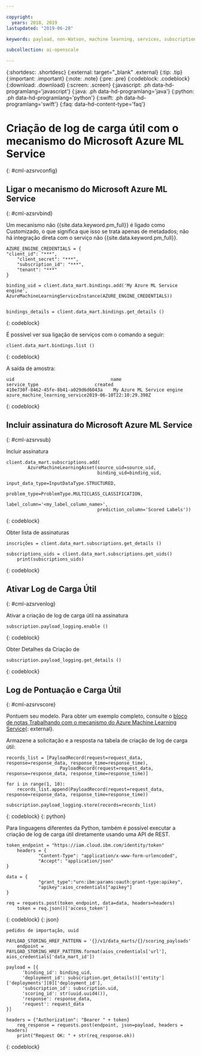 ```yaml
---

copyright:
  years: 2018, 2019
lastupdated: "2019-06-28"

keywords: payload, non-Watson, machine learning, services, subscription

subcollection: ai-openscale

---
```


{:shortdesc: .shortdesc}
{:external: target="_blank" .external}
{:tip: .tip}
{:important: .important}
{:note: .note}
{:pre: .pre}
{:codeblock: .codeblock}
{:download: .download}
{:screen: .screen}
{:javascript: .ph data-hd-programlang='javascript'}
{:java: .ph data-hd-programlang='java'}
{:python: .ph data-hd-programlang='python'}
{:swift: .ph data-hd-programlang='swift'}
{:faq: data-hd-content-type='faq'}

# Criação de log de carga útil com o mecanismo do Microsoft Azure ML Service
{: #cml-azsrvconfig}

## Ligar o mecanismo do Microsoft Azure ML Service
{: #cml-azsrvbind}

Um mecanismo não {{site.data.keyword.pm_full}} é ligado como Customizado, o que significa que isso se trata apenas de metadados; não há integração direta com o serviço não {{site.data.keyword.pm_full}}.
   
```
AZURE_ENGINE_CREDENTIALS = {
"client_id": "***",
    "client_secret": "***",
    "subscription_id": "***",
    "tenant": "***"
}

binding_uid = client.data_mart.bindings.add('My Azure ML Service engine', AzureMachineLearningServiceInstance(AZURE_ENGINE_CREDENTIALS))


bindings_details = client.data_mart.bindings.get_details ()
```
{: codeblock}

É possível ver sua ligação de serviços com o comando a seguir:

```
client.data_mart.bindings.list ()
```
{: codeblock}

A saída de amostra:

```
uid	                                   name	                      service_type	                   created
410e730f-8462-45fe-8b41-a029d6d6043a	My Azure ML Service engine azure_machine_learning_service2019-06-10T22:10:29.398Z
```
{: codeblock}
    
## Incluir assinatura do Microsoft Azure ML Service
{: #cml-azsrvsub}

Incluir assinatura

```
client.data_mart.subscriptions.add(
        AzureMachineLearningAsset(source_uid=source_uid,
                                  binding_uid=binding_uid,
                                  input_data_type=InputDataType.STRUCTURED,
                                  problem_type=ProblemType.MULTICLASS_CLASSIFICATION,
                                  label_column='<my_label_column_name>',
                                  prediction_column='Scored Labels'))
```
{: codeblock}

Obter lista de assinaturas

```
inscrições = client.data_mart.subscriptions.get_details ()

subscriptions_uids = client.data_mart.subscriptions.get_uids()
    print(subscriptions_uids)
```
{: codeblock}

## Ativar Log de Carga Útil
{: #cml-azsrvenlog}

Ativar a criação de log de carga útil na assinatura

```
subscription.payload_logging.enable ()
```
{: codeblock}

Obter Detalhes da Criação de

```
subscription.payload_logging.get_details ()
```
{: codeblock}

## Log de Pontuação e Carga Útil
{: #cml-azsrvscore}

Pontuem seu modelo. Para obter um exemplo completo, consulte o [bloco de notas Trabalhando com o mecanismo do Azure Machine Learning Service](https://github.com/pmservice/ai-openscale-tutorials/blob/master/notebooks/AI%20OpenScale%20and%20Azure%20ML%20Studio%20Engine.ipynb){: external}.

Armazene a solicitação e a resposta na tabela de criação de log de carga útil:

```
records_list = [PayloadRecord(request=request_data, response=response_data, response_time=response_time),
                    PayloadRecord(request=request_data, response=response_data, response_time=response_time)]

for i in range(1, 10):
    records_list.append(PayloadRecord(request=request_data, response=response_data, response_time=response_time))

subscription.payload_logging.store(records=records_list)
```
{: codeblock}
{: python}
   
Para linguagens diferentes da Python, também é possível executar a criação de log de carga útil diretamente usando uma API de REST.
   
```
token_endpoint = "https://iam.cloud.ibm.com/identity/token"
    headers = {
            "Content-Type": "application/x-www-form-urlencoded",
            "Accept": "application/json"
}

data = {
            "grant_type":"urn:ibm:params:oauth:grant-type:apikey",
            "apikey":aios_credentials["apikey"]
}
   
req = requests.post(token_endpoint, data=data, headers=headers)
    token = req.json()['access_token']
```
{: codeblock}
{: json}


```
pedidos de importação, uuid
   
PAYLOAD_STORING_HREF_PATTERN = '{}/v1/data_marts/{}/scoring_payloads'
    endpoint = PAYLOAD_STORING_HREF_PATTERN.format(aios_credentials['url'], aios_credentials['data_mart_id'])
   
payload = [{
      'binding_id': binding_uid,
      'deployment_id': subscription.get_details()['entity']['deployments'][0]['deployment_id'],
      'subscription_id': subscription.uid,
      'scoring_id': str(uuid.uuid4()),
      'response': response_data,
      'request': request_data
}]

headers = {"Authorization": "Bearer " + token}
    req_response = requests.post(endpoint, json=payload, headers = headers)
    print("Request OK: " + str(req_response.ok))
```
{: codeblock}

